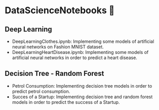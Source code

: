 # DataScienceNotebooks :notebook:

## Deep Learning
* DeepLearningClothes.ipynb: 
  Implementing some models of artificial neural networks on Fashion MNIST dataset.
* DeepLearningHeartDisease.ipynb: 
  Implementing some models of artificial neural networks in order to predict a heart disease.
  
## Decision Tree - Random Forest
* Petrol Consumption: 
  Implementing decision tree models in order to predict petrol consumption.
* Succes of a Startup:
  Implementing decision tree and random forest models in order to predict the success of a Startup.
  
